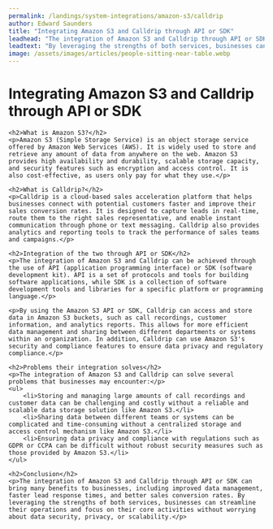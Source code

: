 ```yaml
---
permalink: /landings/system-integrations/amazon-s3/calldrip
author: Edward Saunders
title: "Integrating Amazon S3 and Calldrip through API or SDK"
leadhead: "The integration of Amazon S3 and Calldrip through API or SDK can bring many benefits to businesses, including improved data management, faster lead response times, and better sales conversion rates"
leadtext: "By leveraging the strengths of both services, businesses can streamline their operations and focus on their core activities without worrying about data security, privacy, or scalability."
image: /assets/images/articles/people-sitting-near-table.webp
---
```

<div class="arttext">	<h1>Integrating Amazon S3 and Calldrip through API or SDK</h1>

	<h2>What is Amazon S3?</h2>
	<p>Amazon S3 (Simple Storage Service) is an object storage service offered by Amazon Web Services (AWS). It is widely used to store and retrieve any amount of data from anywhere on the web. Amazon S3 provides high availability and durability, scalable storage capacity, and security features such as encryption and access control. It is also cost-effective, as users only pay for what they use.</p>

	<h2>What is Calldrip?</h2>
	<p>Calldrip is a cloud-based sales acceleration platform that helps businesses connect with potential customers faster and improve their sales conversion rates. It is designed to capture leads in real-time, route them to the right sales representative, and enable instant communication through phone or text messaging. Calldrip also provides analytics and reporting tools to track the performance of sales teams and campaigns.</p>

	<h2>Integration of the two through API or SDK</h2>
	<p>The integration of Amazon S3 and Calldrip can be achieved through the use of API (application programming interface) or SDK (software development kit). API is a set of protocols and tools for building software applications, while SDK is a collection of software development tools and libraries for a specific platform or programming language.</p>
	
	<p>By using the Amazon S3 API or SDK, Calldrip can access and store data in Amazon S3 buckets, such as call recordings, customer information, and analytics reports. This allows for more efficient data management and sharing between different departments or systems within an organization. In addition, Calldrip can use Amazon S3's security and compliance features to ensure data privacy and regulatory compliance.</p>

	<h2>Problems their integration solves</h2>
	<p>The integration of Amazon S3 and Calldrip can solve several problems that businesses may encounter:</p>
	<ul>
		<li>Storing and managing large amounts of call recordings and customer data can be challenging and costly without a reliable and scalable data storage solution like Amazon S3.</li>
		<li>Sharing data between different teams or systems can be complicated and time-consuming without a centralized storage and access control mechanism like Amazon S3.</li>
		<li>Ensuring data privacy and compliance with regulations such as GDPR or CCPA can be difficult without robust security measures such as those provided by Amazon S3.</li>
	</ul>

	<h2>Conclusion</h2>
	<p>The integration of Amazon S3 and Calldrip through API or SDK can bring many benefits to businesses, including improved data management, faster lead response times, and better sales conversion rates. By leveraging the strengths of both services, businesses can streamline their operations and focus on their core activities without worrying about data security, privacy, or scalability.</p>

</div>